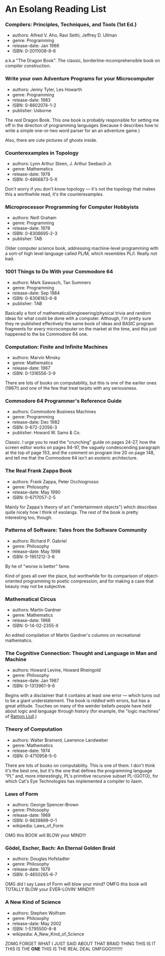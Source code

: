 An Esolang Reading List
=======================

### Compilers: Principles, Techniques, and Tools (1st Ed.)

*   authors: Alfred V. Aho, Ravi Sethi, Jeffrey D. Ullman
*   genre: Programming
*   release-date: Jan 1986
*   ISBN: 0-2011008-8-6

a.k.a "The Dragon Book".  The classic, borderline-incomprehensible
book on compiler construction.

### Write your own Adventure Programs for your Microcomputer

*   authors: Jenny Tyler, Les Howarth
*   genre: Programming
*   release-date: 1983
*   ISBN: 0-8602074-1-2
*   publisher: Usborne

The *real* Dragon Book.  This one book is probably responsible for setting
me off in the direction of programming languages (because it describes how
to write a simple one-or-two word parser for an an adventure game.)

Also, there are cute pictures of ghosts inside.

### Counterexamples in Topology

*   authors: Lynn Arthur Steen, J. Arthur Seebach Jr.
*   genre: Mathematics
*   release-date: 1978
*   ISBN: 0-4866873-5-X

Don't worry if you don't know topology — it's not the topology that makes
this a worthwhile read, it's the counterexamples.

### Microprocessor Programming for Computer Hobbyists

*   authors: Neill Graham
*   genre: Programming
*   release-date: 1978
*   ISBN: 0-8306695-2-3
*   publisher: TAB

Older computer science book, addressing machine-level programming with
a sort-of high level language called PL/M, which resembles PL/I.  Really
not bad.

### 1001 Things to Do With your Commodore 64

*   authors: Mark Sawusch, Tan Summers
*   genre: Programming
*   release-date: Sep 1984
*   ISBN: 0-8306183-6-8
*   publisher: TAB

Basically a font of mathematical/engineering/physical trivia and
random ideas for what could be done with a computer.  Although, I'm pretty
sure they re-published effectively the same book of ideas and BASIC
program fragments for every microcomputer on the market at the time, and
this just happened to the be Commodore 64 one.

### Computation: Finite and Infinite Machines

*   authors: Marvin Minsky
*   genre: Mathematics
*   release-date: 1967
*   ISBN: 0-1316556-3-9

There are lots of books on computability, but this is one of the earlier
ones (1967!) and one of the few that treat tarpits with any seriousness.

### Commodore 64 Programmer's Reference Guide

*   authors: Commodore Business Machines
*   genre: Programming
*   release-date: Dec 1982
*   ISBN: 0-672-22056-3
*   publisher: Howard W. Sams & Co.

Classic.  I urge you to read the "crunching" guide on pages 24-27, how the
screen editor works on pages 94-97, the vaguely condescending
paragraph at the top of page 153, and the comment on program line 20
on page 148, and tell me that the Commodore 64 isn't an esoteric architecture.

### The Real Frank Zappa Book

*   authors: Frank Zappa, Peter Occhiogrosso
*   genre: Philosophy
*   release-date: May 1990
*   ISBN: 0-6717057-2-5

Mainly for Zappa's theory of art ("entertainment objects") which describes
quite nicely how I think of esolangs.  The rest of the book is
pretty interesting too, though.

### Patterns of Software: Tales from the Software Community

*   authors: Richard P. Gabriel
*   genre: Philosophy
*   release-date: May 1998
*   ISBN: 0-1951212-3-6

By he of "worse is better" fame.

Kind of goes all over the place, but worthwhile for its comparison of
object-oriented programming to poetic compression,
and for making a case that beauty may not be subjective.

### Mathematical Circus

*   authors: Martin Gardner
*   genre: Mathematics
*   release-date: 1968
*   ISBN: 0-14-02-2355-X

An edited compilation of Martin Gardner's columns on recreational mathematics.

### The Cognitive Connection: Thought and Language in Man and Machine

*   authors: Howard Levine, Howard Rheingold
*   genre: Philosophy
*   release-date: Jan 1987
*   ISBN: 0-1313961-9-6

Begins with a disclaimer that it contains at least one error — which turns
out to be a giant understatement.  The book is *riddled* with errors, but
has a great attitude.  Touches on many of the weirder beliefs people have
held about logic and language through history (for example, the "logic
machines" of [Ramon Llull](http://en.wikipedia.org/wiki/Ramon_Llull).)

### Theory of Computation

*   authors: Walter Brainerd, Lawrence Landweber
*   genre: Mathematics
*   release-date: 1974
*   ISBN: 0-4710958-5-0

There are lots of books on computability.  This is one of them.  I don't
think it's the best one, but it's the one that defines the programming
language "PL" and, more interestingly, PL's primitive recursive subset
PL-{GOTO}, for which Cat's Eye Technologies has implemented a compiler
to ilasm.

### Laws of Form

*   authors: George Spencer-Brown
*   genre: Philosophy
*   release-date: 1969
*   ISBN: 0-9639899-0-1
*   wikipedia: Laws_of_Form

OMG this BOOK will BLOW your MIND!!!

### Gödel, Escher, Bach: An Eternal Golden Braid

*   authors: Douglas Hofstadter
*   genre: Philosophy
*   release-date: 1979
*   ISBN: 0-4650265-6-7

OMG did I say Laws of Form will blow your mind? OMFG *this* book will
TOTALLY BLOW your EVER-LOVIN' MIND!!1!

### A New Kind of Science

*   authors: Stephen Wolfram
*   genre: Philosophy
*   release-date: May 2002
*   ISBN: 1-5795500-8-8
*   wikipedia: A_New_Kind_of_Science

ZOMG FORGET WHAT I JUST SAID ABOUT THAT BRAID THING
THIS IS IT THIS IS THE **ONE** THIS IS THE REAL DEAL OMFGGG!!!!!!!!!

